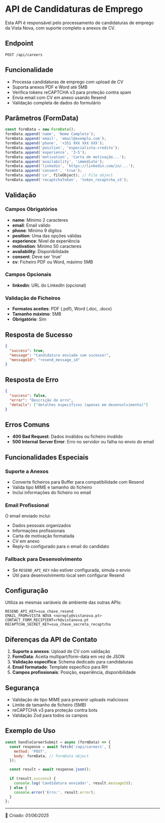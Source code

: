 # API de Candidaturas de Emprego

Esta API é responsável pelo processamento de candidaturas de emprego da Vista Nova, com suporte completo a anexos de CV.

## Endpoint

`POST /api/careers`

## Funcionalidade

- Processa candidaturas de emprego com upload de CV
- Suporta anexos PDF e Word até 5MB
- Verifica tokens reCAPTCHA v3 para proteção contra spam
- Envia email com CV em anexo usando Resend
- Validação completa de dados do formulário

## Parâmetros (FormData)

```javascript
const formData = new FormData();
formData.append('name', 'Nome Completo');
formData.append('email', 'email@exemplo.com');
formData.append('phone', '+351 9XX XXX XXX');
formData.append('position', 'especialista-credito');
formData.append('experience', '3-5');
formData.append('motivation', 'Carta de motivação...');
formData.append('availability', 'immediate');
formData.append('linkedin', 'https://linkedin.com/in/...');
formData.append('consent', 'true');
formData.append('cv', fileObject); // File object
formData.append('recaptchaToken', 'token_recaptcha_v3');
```

## Validação

### Campos Obrigatórios
- **name**: Mínimo 2 caracteres
- **email**: Email válido
- **phone**: Mínimo 9 dígitos
- **position**: Uma das opções válidas
- **experience**: Nível de experiência
- **motivation**: Mínimo 50 caracteres
- **availability**: Disponibilidade
- **consent**: Deve ser 'true'
- **cv**: Ficheiro PDF ou Word, máximo 5MB

### Campos Opcionais
- **linkedin**: URL do LinkedIn (opcional)

### Validação de Ficheiros
- **Formatos aceites**: PDF (.pdf), Word (.doc, .docx)
- **Tamanho máximo**: 5MB
- **Obrigatório**: Sim

## Resposta de Sucesso

```json
{
  "success": true,
  "message": "Candidatura enviada com sucesso!",
  "messageId": "resend_message_id"
}
```

## Resposta de Erro

```json
{
  "success": false,
  "error": "Descrição do erro",
  "details": ["detalhes específicos (apenas em desenvolvimento)"]
}
```

## Erros Comuns

- **400 Bad Request**: Dados inválidos ou ficheiro inválido
- **500 Internal Server Error**: Erro no servidor ou falha no envio do email

## Funcionalidades Especiais

### Suporte a Anexos
- Converte ficheiros para Buffer para compatibilidade com Resend
- Valida tipo MIME e tamanho do ficheiro
- Inclui informações do ficheiro no email

### Email Profissional
O email enviado inclui:
- Dados pessoais organizados
- Informações profissionais
- Carta de motivação formatada
- CV em anexo
- Reply-to configurado para o email do candidato

### Fallback para Desenvolvimento
- Se `RESEND_API_KEY` não estiver configurada, simula o envio
- Útil para desenvolvimento local sem configurar Resend

## Configuração

Utiliza as mesmas variáveis de ambiente das outras APIs:

```env
RESEND_API_KEY=sua_chave_resend
EMAIL_FROM=VISTA NOVA <noreply@vistanova.pt>
CONTACT_FORM_RECIPIENT=rh@vistanova.pt
RECAPTCHA_SECRET_KEY=sua_chave_secreta_recaptcha
```

## Diferenças da API de Contato

1. **Suporte a anexos**: Upload de CV com validação
2. **FormData**: Aceita multipart/form-data em vez de JSON
3. **Validação específica**: Schema dedicado para candidaturas
4. **Email formatado**: Template específico para RH
5. **Campos profissionais**: Posição, experiência, disponibilidade

## Segurança

- Validação de tipo MIME para prevenir uploads maliciosos
- Limite de tamanho de ficheiro (5MB)
- reCAPTCHA v3 para proteção contra bots
- Validação Zod para todos os campos

## Exemplo de Uso

```javascript
const handleCareerSubmit = async (formData) => {
  const response = await fetch('/api/careers', {
    method: 'POST',
    body: formData, // FormData object
  });

  const result = await response.json();
  
  if (result.success) {
    console.log('Candidatura enviada!', result.messageId);
  } else {
    console.error('Erro:', result.error);
  }
};
```

---

📅 *Criado: 01/06/2025* 